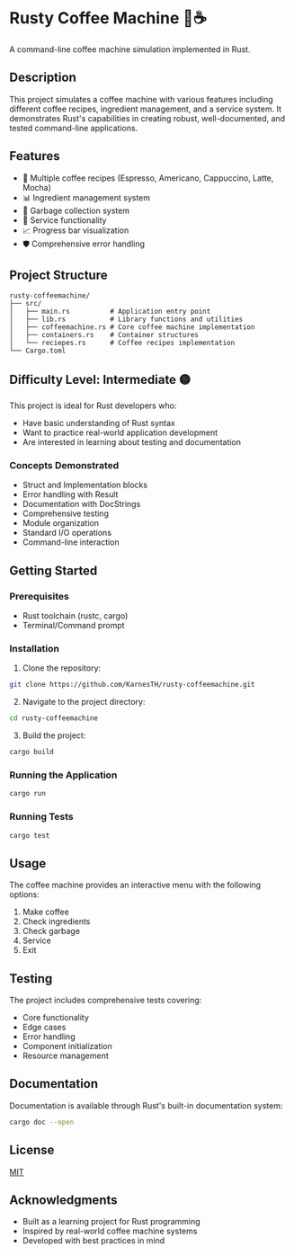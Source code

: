 # Rusty Coffee Machine 🦀☕

A command-line coffee machine simulation implemented in Rust.

## Description

This project simulates a coffee machine with various features including different coffee recipes, ingredient management, and a service system. It demonstrates Rust's capabilities in creating robust, well-documented, and tested command-line applications.

## Features

- 🍵 Multiple coffee recipes (Espresso, Americano, Cappuccino, Latte, Mocha)
- 📊 Ingredient management system
- 🧹 Garbage collection system
- 🔧 Service functionality
- 📈 Progress bar visualization
- 🛡️ Comprehensive error handling

## Project Structure

```
rusty-coffeemachine/
├── src/
│   ├── main.rs          # Application entry point
│   ├── lib.rs           # Library functions and utilities
│   ├── coffeemachine.rs # Core coffee machine implementation
│   ├── containers.rs    # Container structures
│   └── reciepes.rs      # Coffee recipes implementation
└── Cargo.toml
```

## Difficulty Level: Intermediate 🟡

This project is ideal for Rust developers who:
- Have basic understanding of Rust syntax
- Want to practice real-world application development
- Are interested in learning about testing and documentation

### Concepts Demonstrated

- Struct and Implementation blocks
- Error handling with Result
- Documentation with DocStrings
- Comprehensive testing
- Module organization
- Standard I/O operations
- Command-line interaction

## Getting Started

### Prerequisites

- Rust toolchain (rustc, cargo)
- Terminal/Command prompt

### Installation

1. Clone the repository:
```bash
git clone https://github.com/KarnesTH/rusty-coffeemachine.git
```

2. Navigate to the project directory:
```bash
cd rusty-coffeemachine
```

3. Build the project:
```bash
cargo build
```

### Running the Application

```bash
cargo run
```

### Running Tests

```bash
cargo test
```

## Usage

The coffee machine provides an interactive menu with the following options:
1. Make coffee
2. Check ingredients
3. Check garbage
4. Service
5. Exit

## Testing

The project includes comprehensive tests covering:
- Core functionality
- Edge cases
- Error handling
- Component initialization
- Resource management

## Documentation

Documentation is available through Rust's built-in documentation system:
```bash
cargo doc --open
```

## License

[MIT](LICENSE)

## Acknowledgments

- Built as a learning project for Rust programming
- Inspired by real-world coffee machine systems
- Developed with best practices in mind
